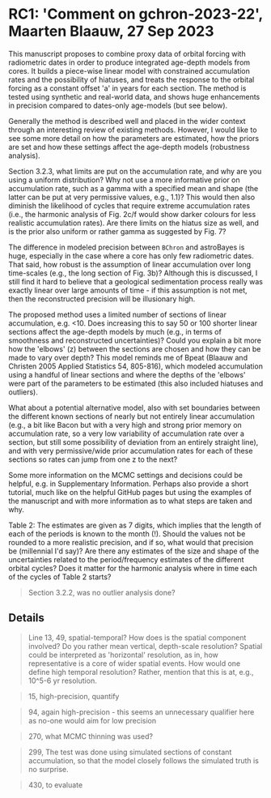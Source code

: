 # RC1: 'Comment on gchron-2023-22', Maarten Blaauw, 27 Sep 2023

This manuscript proposes to combine proxy data of orbital forcing with radiometric dates in order to produce integrated age-depth models from cores. It builds a piece-wise linear model with constrained accumulation rates and the possibility of hiatuses, and treats the response to the orbital forcing as a constant offset 'a' in years for each section. The method is tested using synthetic and real-world data, and shows huge enhancements in precision compared to dates-only age-models (but see below).

Generally the method is described well and placed in the wider context through an interesting review of existing methods. However, I would like to see some more detail on how the parameters are estimated, how the priors are set and how these settings affect the age-depth models (robustness analysis).

Section 3.2.3, what limits are put on the accumulation rate, and why are you using a uniform distribution? Why not use a more informative prior on accumulation rate, such as a gamma with a specified mean and shape (the latter can be put at very permissive values, e.g., 1.1)? This would then also diminish the likelihood of cycles that require extreme accumulation rates (i.e., the harmonic analysis of Fig. 2c/f would show darker colours for less realistic accumulation rates). Are there limits on the hiatus size as well, and is the prior also uniform or rather gamma as suggested by Fig. 7?

The difference in modeled precision between `BChron` and astroBayes is huge, especially in the case where a core has only few radiometric dates. That said, how robust is the assumption of linear accumulation over long time-scales (e.g., the long section of Fig. 3b)? Although this is discussed, I still find it hard to believe that a geological sedimentation process really was exactly linear over large amounts of time - if this assumption is not met, then the reconstructed precision will be illusionary high.

The proposed method uses a limited number of sections of linear accumulation, e.g. <10. Does increasing this to say 50 or 100 shorter linear sections affect the age-depth models by much (e.g., in terms of smoothness and reconstructed uncertainties)? Could you explain a bit more how the 'elbows' (z) between the sections are chosen and how they can be made to vary over depth? This model reminds me of Bpeat (Blaauw and Christen 2005 Applied Statistics 54, 805-816), which modeled accumulation using a handful of linear sections and where the depths of the 'elbows' were part of the parameters to be estimated (this also included hiatuses and outliers).

What about a potential alternative model, also with set boundaries between the different known sections of nearly but not entirely linear accumulation (e.g., a bit like Bacon but with a very high and strong prior memory on accumulation rate, so a very low variability of accumulation rate over a section, but still some possibility of deviation from an entirely straight line), and with very permissive/wide prior accumulation rates for each of these sections so rates can jump from one z to the next?

Some more information on the MCMC settings and decisions could be helpful, e.g. in Supplementary Information. Perhaps also provide a short tutorial, much like on the helpful GitHub pages but using the examples of the manuscript and with more information as to what steps are taken and why.

Table 2: The estimates are given as 7 digits, which implies that the length of each of the periods is known to the month (!). Should the values not be rounded to a more realistic precision, and if so, what would that precision be (millennial I'd say)? Are there any estimates of the size and shape of the uncertainties related to the period/frequency estimates of the different orbital cycles? Does it matter for the harmonic analysis where in time each of the cycles of Table 2 starts?

> Section 3.2.2, was no outlier analysis done?

## Details

> Line 13, 49, spatial-temporal? How does is the spatial component involved? Do you rather mean vertical, depth-scale resolution? Spatial could be interpreted as 'horizontal' resolution, as in, how representative is a core of wider spatial events. How would one define high temporal resolution? Rather, mention that this is at, e.g., 10^5-6 yr resolution.

> 15, high-precision, quantify

> 94, again high-precision - this seems an unnecessary qualifier here as no-one would aim for low precision

> 270, what MCMC thinning was used?

> 299, The test was done using simulated sections of constant accumulation, so that the model closely follows the simulated truth is no surprise.

> 430, to evaluate